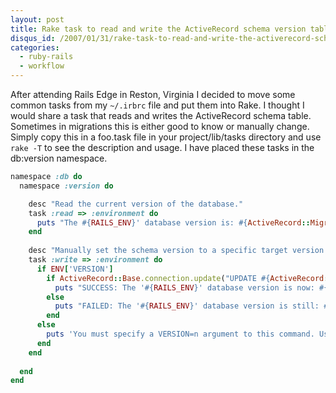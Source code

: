 ```yaml
--- 
layout: post
title: Rake task to read and write the ActiveRecord schema version table.
disqus_id: /2007/01/31/rake-task-to-read-and-write-the-activerecord-schema-version-table/
categories: 
  - ruby-rails
  - workflow
---
```



<p>
  After attending Rails Edge in Reston, Virginia I decided to move some common tasks from my <code>~/.irbrc</code> file and put them into Rake. I thought I would share a task that reads and writes the ActiveRecord schema table. Sometimes in migrations this is either good to know or manually change. Simply copy this in a foo.task file in your project/lib/tasks directory and use <code>rake -T</code> to see the description and usage. I have placed these tasks in the db:version namespace.
</p> 

~~~ruby
namespace :db do
  namespace :version do 

    desc "Read the current version of the database."
    task :read => :environment do
      puts "The #{RAILS_ENV}' database version is: #{ActiveRecord::Migrator.current_version}"
    end
    
    desc "Manually set the schema version to a specific target version with VERSION=x"
    task :write => :environment do
      if ENV['VERSION']
        if ActiveRecord::Base.connection.update("UPDATE #{ActiveRecord::Migrator.schema_info_table_name} SET version = #{ENV['VERSION'].to_i}")
          puts "SUCCESS: The '#{RAILS_ENV}' database version is now: #{ActiveRecord::Migrator.current_version}"
        else
          puts "FAILED: The '#{RAILS_ENV}' database version is still: #{ActiveRecord::Migrator.current_version}"
        end
      else
        puts 'You must specify a VERSION=n argument to this command. Use rake db:version:read to get the current version.'
      end
    end
    
  end  
end
~~~

